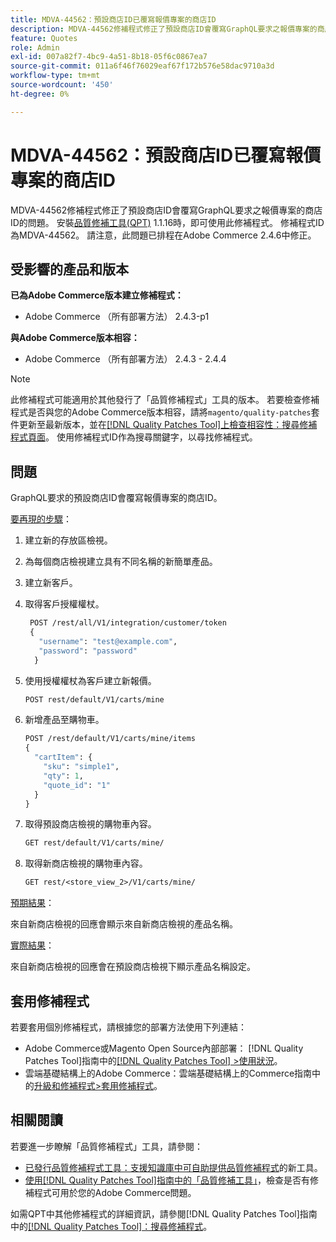 ```yaml
---
title: MDVA-44562：預設商店ID已覆寫報價專案的商店ID
description: MDVA-44562修補程式修正了預設商店ID會覆寫GraphQL要求之報價專案的商店ID的問題。 安裝[Quality Patches Tool (QPT)](https://experienceleague.adobe.com/en/docs/commerce-operations/tools/quality-patches-tool/quality-patches-tool-to-self-serve-quality-patches) 1.1.16後，即可使用此修補程式。 修補程式ID為MDVA-44562。 請注意，此問題已排程在Adobe Commerce 2.4.6中修正。
feature: Quotes
role: Admin
exl-id: 007a82f7-4bc9-4a51-8b18-05f6c0867ea7
source-git-commit: 011a6f46f76029eaf67f172b576e58dac9710a3d
workflow-type: tm+mt
source-wordcount: '450'
ht-degree: 0%

---
```


# MDVA-44562：預設商店ID已覆寫報價專案的商店ID

MDVA-44562修補程式修正了預設商店ID會覆寫GraphQL要求之報價專案的商店ID的問題。 安裝[品質修補工具(QPT)](https://experienceleague.adobe.com/en/docs/commerce-operations/tools/quality-patches-tool/quality-patches-tool-to-self-serve-quality-patches) 1.1.16時，即可使用此修補程式。 修補程式ID為MDVA-44562。 請注意，此問題已排程在Adobe Commerce 2.4.6中修正。

## 受影響的產品和版本

**已為Adobe Commerce版本建立修補程式：**

* Adobe Commerce （所有部署方法） 2.4.3-p1

**與Adobe Commerce版本相容：**

* Adobe Commerce （所有部署方法） 2.4.3 - 2.4.4

>[!NOTE]
>
>此修補程式可能適用於其他發行了「品質修補程式」工具的版本。 若要檢查修補程式是否與您的Adobe Commerce版本相容，請將`magento/quality-patches`套件更新至最新版本，並在[[!DNL Quality Patches Tool]上檢查相容性：搜尋修補程式頁面](https://experienceleague.adobe.com/en/docs/commerce-operations/tools/quality-patches-tool/quality-patches-tool-to-self-serve-quality-patches)。 使用修補程式ID作為搜尋關鍵字，以尋找修補程式。

## 問題

GraphQL要求的預設商店ID會覆寫報價專案的商店ID。

<u>要再現的步驟</u>：

1. 建立新的存放區檢視。
1. 為每個商店檢視建立具有不同名稱的新簡單產品。
1. 建立新客戶。
1. 取得客戶授權權杖。

   ```GraphQL
    POST /rest/all/V1/integration/customer/token
    {
      "username": "test@example.com",
      "password": "password"
     }
   ```

1. 使用授權權杖為客戶建立新報價。

   ```GraphQL
   POST rest/default/V1/carts/mine
   ```

1. 新增產品至購物車。

   ```GraphQL
   POST /rest/default/V1/carts/mine/items
   {
     "cartItem": {
       "sku": "simple1",
       "qty": 1,
       "quote_id": "1"
     }
   }
   ```

1. 取得預設商店檢視的購物車內容。

   ```GraphQL
   GET rest/default/V1/carts/mine/
   ```

1. 取得新商店檢視的購物車內容。

   ```GraphQL
   GET rest/<store_view_2>/V1/carts/mine/
   ```

<u>預期結果</u>：

來自新商店檢視的回應會顯示來自新商店檢視的產品名稱。

<u>實際結果</u>：

來自新商店檢視的回應會在預設商店檢視下顯示產品名稱設定。

## 套用修補程式

若要套用個別修補程式，請根據您的部署方法使用下列連結：

* Adobe Commerce或Magento Open Source內部部署： [!DNL Quality Patches Tool]指南中的[[!DNL Quality Patches Tool] >使用狀況](/help/tools/quality-patches-tool/usage.md)。
* 雲端基礎結構上的Adobe Commerce：雲端基礎結構上的Commerce指南中的[升級和修補程式>套用修補程式](https://experienceleague.adobe.com/docs/commerce-cloud-service/user-guide/develop/upgrade/apply-patches.html)。

## 相關閱讀

若要進一步瞭解「品質修補程式」工具，請參閱：

* [已發行品質修補程式工具：支援知識庫中可自助提供品質修補程式](https://experienceleague.adobe.com/en/docs/commerce-operations/tools/quality-patches-tool/quality-patches-tool-to-self-serve-quality-patches)的新工具。
* [使用[!DNL Quality Patches Tool]指南中的「品質修補工具」](/help/tools/quality-patches-tool/patches-available-in-qpt/check-patch-for-magento-issue-with-magento-quality-patches.md)，檢查是否有修補程式可用於您的Adobe Commerce問題。

如需QPT中其他修補程式的詳細資訊，請參閱[!DNL Quality Patches Tool]指南中的[[!DNL Quality Patches Tool]：搜尋修補程式](https://experienceleague.adobe.com/tools/commerce-quality-patches/index.html)。
